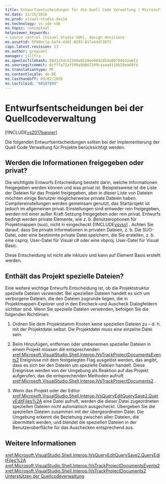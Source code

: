 ```yaml
---
title: Entwurfsentscheidungen für die Quell Code Verwaltung | Microsoft-Dokumentation
ms.date: 11/15/2016
ms.prod: visual-studio-dev14
ms.technology: vs-ide-sdk
ms.topic: conceptual
helpviewer_keywords:
- source control [Visual Studio SDK], design decisions
ms.assetid: 5f60ec1a-5a74-4362-8293-817a4dd73872
caps.latest.revision: 13
ms.author: gregvanl
manager: jillfra
ms.openlocfilehash: 89d125dc52340e8528ee9692d5de00784632e6f2
ms.sourcegitcommit: 6cfffa72af599a9d667249caaaa411bb28ea69fd
ms.translationtype: MT
ms.contentlocale: de-DE
ms.lasthandoff: 09/02/2020
ms.locfileid: "68187899"
---
```

# <a name="source-control-design-decisions"></a>Entwurfsentscheidungen bei der Quellcodeverwaltung
[!INCLUDE[vs2017banner](../../includes/vs2017banner.md)]

Die folgenden Entwurfsentscheidungen sollten bei der Implementierung der Quell Code Verwaltung für Projekte berücksichtigt werden.  
  
## <a name="will-information-be-shared-or-private"></a>Werden die Informationen freigegeben oder privat?  
 Die wichtigste Entwurfs Entscheidung besteht darin, welche Informationen freigegeben werden können und was privat ist. Beispielsweise ist die Liste der Dateien für das Projekt freigegeben, aber in dieser Liste von Dateien möchten einige Benutzer möglicherweise private Dateien haben. Compilereinstellungen werden gemeinsam genutzt, das Startprojekt ist jedoch im allgemeinen privat. Einstellungen sind entweder rein freigegeben, werden mit einer außer Kraft Setzung freigegeben oder rein privat. Entwurfs bedingt werden private Elemente, wie z. b. Benutzeroptionen für Projektmappen (suo), nicht in eingecheckt [!INCLUDE[vsvss](../../includes/vsvss-md.md)] . Achten Sie darauf, dass Sie private Informationen in privaten Dateien, z. b. Die SUO-Datei, oder eine bestimmte private Datei speichern, die Sie erstellen, z. b. eine csproj. User-Datei für Visual c# oder eine vbproj. User-Datei für Visual Basic.  
  
 Diese Entscheidung ist nicht alle inklusiv und kann auf Element Basis erstellt werden.  
  
## <a name="will-the-project-include-special-files"></a>Enthält das Projekt spezielle Dateien?  
 Eine weitere wichtige Entwurfs Entscheidung ist, ob die Projektstruktur spezielle Dateien verwendet. Bei speziellen Dateien handelt es sich um verborgene Dateien, die den Dateien zugrunde liegen, die in Projektmappen-Explorer und in den Eincheck-und Auscheck Dialogfeldern sichtbar sind. Wenn Sie spezielle Dateien verwenden, befolgen Sie die folgenden Richtlinien:  
  
1. Ordnen Sie dem Projektstamm Knoten keine speziellen Dateien zu – d. h. mit der Projektdatei selbst. Die Projektdatei muss eine einzelne Datei sein.  
  
2. Beim Hinzufügen, entfernen oder umbenennen spezieller Dateien in einem Projekt müssen die entsprechenden <xref:Microsoft.VisualStudio.Shell.Interop.IVsTrackProjectDocumentsEvents2> Ereignisse mit dem festgelegten Flag ausgelöst werden, das angibt, dass es sich bei den Dateien um spezielle Dateien handelt. Diese Ereignisse werden von der Umgebung als Reaktion auf das Projekt aufgerufen, das die entsprechenden Methoden aufruft <xref:Microsoft.VisualStudio.Shell.Interop.IVsTrackProjectDocuments2> .  
  
3. Wenn das Projekt oder der Editor <xref:Microsoft.VisualStudio.Shell.Interop.IVsQueryEditQuerySave2.QueryEditFiles%2A> eine Datei aufruft, werden die dieser Datei zugeordneten speziellen Dateien nicht automatisch ausgecheckt. Übergeben Sie die speziellen Dateien zusammen mit der übergeordneten Datei. Die Umgebung erkennt die Beziehung zwischen allen Dateien, die übermittelt werden, und blendet die speziellen Dateien in der Benutzeroberfläche für das Auschecken entsprechend aus.  
  
## <a name="see-also"></a>Weitere Informationen  
 <xref:Microsoft.VisualStudio.Shell.Interop.IVsQueryEditQuerySave2.QueryEditFiles%2A>   
 <xref:Microsoft.VisualStudio.Shell.Interop.IVsTrackProjectDocumentsEvents2>   
 <xref:Microsoft.VisualStudio.Shell.Interop.IVsTrackProjectDocuments2>   
 [Unterstützen der Quellcodeverwaltung](../../extensibility/internals/supporting-source-control.md)
